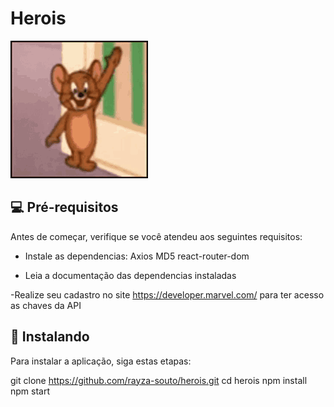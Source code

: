# Herois

<img src="images/oi.gif" alt="Saudacao">

## 💻 Pré-requisitos

Antes de começar, verifique se você atendeu aos seguintes requisitos:

- Instale as dependencias:
Axios
MD5
react-router-dom

- Leia a documentação das dependencias instaladas

-Realize seu cadastro no site https://developer.marvel.com/ para ter acesso as chaves da API

## 🚀 Instalando <herois>

Para instalar a aplicação, siga estas etapas:

git clone https://github.com/rayza-souto/herois.git
cd herois
npm install
npm start
